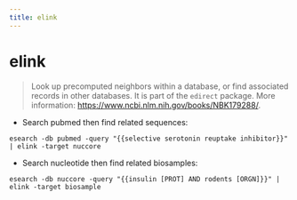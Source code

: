 ```yaml
---
title: elink
---
```

# elink

> Look up precomputed neighbors within a database, or find associated records in other databases.
> It is part of the `edirect` package.
> More information: <https://www.ncbi.nlm.nih.gov/books/NBK179288/>.

- Search pubmed then find related sequences:

`esearch -db pubmed -query "{{selective serotonin reuptake inhibitor}}" | elink -target nuccore`

- Search nucleotide then find related biosamples:

`esearch -db nuccore -query "{{insulin [PROT] AND rodents [ORGN]}}" | elink -target biosample`
